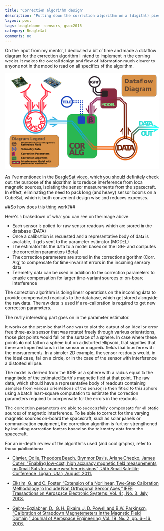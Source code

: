```yaml
---
title: "Correction algorithm design"
description: "Putting down the correction algorithm on a (digital) piece of paper, seems a bit clearer now."
layout: post
tags: beaglebone, sensors, gsoc2015
category: BeagleSat 
comments: no
---
```



On the input from my mentor, I dedicated a bit of time and made a dataflow diagram for the correction algorithm I intend to implement in the coming weeks. It
makes the overall design and flow of information much clearer
to anyone not in the mood to read on all specifics of the algorithm.


![correction algorithm](/images/layout_vert3.png "So graphic, much wow.")


As I've mentioned in the [BeagleSat video](/2015/06/13/beaglesat-video.html),
which you should definitely check out, the purpose of the algorithm is to
reduce interference from local magnetic sources, isolating the sensor
measurements from the spacecraft.
In effect, eliminating the need to pack long (and heavy) sensor booms on a CubeSat, which is both convenient design wise and reduces expenses. 


##So how does this thing work?##

Here's a brakedown of what you can see on the image above:

* Each sensor is polled for raw sensor readouts which are stored in the database (DATA)
* Once a calibration is requested and a representative body of data is
  available, it gets sent to the parameter estimator (MODEL)
* The estimator fits the data to a model based on the IGRF and computes
  the correction parameters (Beta)
* The correction parameters are stored in the correction algorithm (Corr. Alg) to compensate for time-invariant errors in the incoming sensory data
* Telemetry data can be used in addition to the correction parameters to enable
  compensation for larger time-variant sources of on-board interference

The correction algorithm is doing linear operations on the incoming data to
provide compensated readouts to the database, which get stored alongside the
raw data. The raw data is used if a re-calibration is required to get new
correction parameters.

The really interesting part goes on in the parameter estimator. 

It works on the
premise that if one was to plot the output of an ideal or error free three-axis sensor that was rotated freely through various orientations, those plot points
would fall on the surface of a sphere. In case where these points do not fall 
on a sphere but on a distorted ellipsoid, that signifies that there are 
imperfections in the sensor or magnetic fields that interfere with the 
measurements. In a simpler 2D example, the sensor readouts would, in the ideal case, fall on a circle, or in the case of the sensor with interference a distorted ellipse.

The model is derived from the IGRF as a sphere with a radius equal to the
magnitude of the estimated Earth's magnetic field at that point. The raw data,
which should have a representative body of readouts containing samples from
various orientations of the sensor, is then fitted to this sphere using a batch
least-square computation to estimate the correction parameters required to
compensate for the errors in the readouts.

The correction parameters are able to successfully compensate for all static
sources of magnetic interference. To be able to correct for time varying
magnetic sources on-board the spacecraft, such as solar panels or communication equipment, the correction algorithm is further strengthened by including correction factors based on the telemetry data from the spacecraft.


For an in-depth review of the algorithms used (and cool graphs), refer to these
publications:


+ [Clavier, Odile, Theodore Beach, Brynmor Davis, Ariane Chepko, James Cutler, “Enabling low-cost, high accuracy magnetic field measurements on Small
Sats for space weather missions”, 25th Small Satellite
Conference, Logan, Utah, August, 2011.](http://digitalcommons.usu.edu/smallsat/2011/all2011/9/)

+ [Elkaim, G. and C. Foster, “Extension of a Nonlinear, Two-Step Calibration
Methodology to Include Non Orthogonal Sensor Axes,” IEEE Transactions on
Aerospace Electronic Systems, Vol. 44, No. 3, July
2008.](https://users.soe.ucsc.edu/~elkaim/Documents/nonOrthogonality.pdf)


+ [Gebre-Egziabher, D., G. H. Elkaim, J. D. Powell and B.W. Parkinson, “Calibration of Strapdown Magnetometers in the Magnetic Field Domain,” Journal of Aerospace Engineering, Vol. 19, No. 2, pp. 6--16, 2006.](https://users.soe.ucsc.edu/~elkaim/Documents/magcal.pdf)
